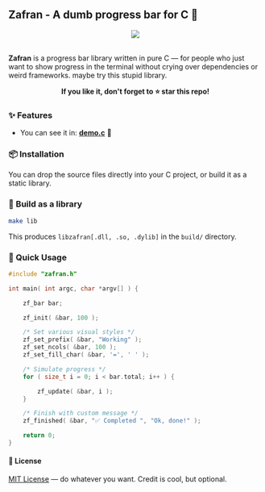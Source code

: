 ## Zafran - A dumb progress bar for C 🚀

<div align="center">
    <img src="https://s1.ezgif.com/tmp/ezgif-162c216780516f.gif">
</div>
<br>

**Zafran** is a progress bar library written in pure C — for people who just want to show progress in the terminal without crying over dependencies or weird frameworks. maybe try this stupid library.

<p align="center">
    <strong>If you like it, don't forget to ⭐ star this repo!</strong>
</p>

### ✨ Features

- You can see it in: **[demo.c](https://github.com/wxrayut/zafran/blob/main/demo.c)** 🤷

### 📦 Installation

You can drop the source files directly into your C project, or build it as a static library.

### 🔧 Build as a library

```bash
make lib
```

This produces `libzafran[.dll, .so, .dylib]` in the `build/` directory.

### 🚀 Quick Usage

```c
#include "zafran.h"

int main( int argc, char *argv[] ) {

    zf_bar bar;

    zf_init( &bar, 100 );

    /* Set various visual styles */
    zf_set_prefix( &bar, "Working" );
    zf_set_ncols( &bar, 100 );
    zf_set_fill_char( &bar, '=', ' ' );

    /* Simulate progress */
    for ( size_t i = 0; i < bar.total; i++ ) {

        zf_update( &bar, i );
    }

    /* Finish with custom message */
    zf_finished( &bar, "✅ Completed ", "Ok, done!" );

    return 0;
}
```

#### 📄 License

[MIT License](https://github.com/wxrayut/zafran/blob/main/LICENSE) — do whatever you want. Credit is cool, but optional.
